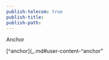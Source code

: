 ```yaml
---
publish-telecom: true
publish-title: 
publish-path: 
---
```


Anchor <a id="^anchor"></a>

[^anchor](_.md#user-content-^anchor"
